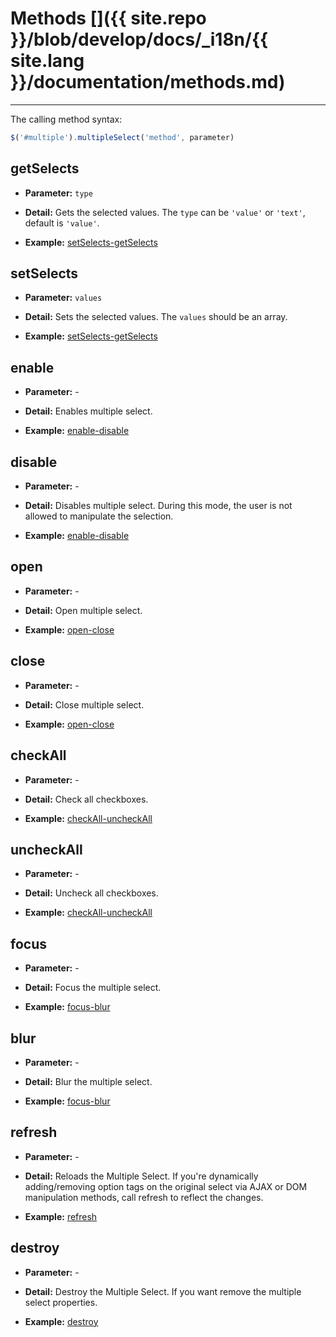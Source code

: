 # Methods []({{ site.repo }}/blob/develop/docs/_i18n/{{ site.lang }}/documentation/methods.md)

---

The calling method syntax:

```js
$('#multiple').multipleSelect('method', parameter)
```

## getSelects

- **Parameter:** `type`

- **Detail:** Gets the selected values. The `type` can be `'value'` or `'text'`, default is `'value'`.

- **Example:** [setSelects-getSelects](../examples/#setSelects-getSelects.html)

## setSelects

- **Parameter:**  `values`

- **Detail:** Sets the selected values. The `values` should be an array.

- **Example:** [setSelects-getSelects](../examples/#setSelects-getSelects.html)

## enable

- **Parameter:**  -

- **Detail:** Enables multiple select.

- **Example:** [enable-disable](../examples/#enable-disable.html)

## disable

- **Parameter:**  -

- **Detail:** Disables multiple select. During this mode, the user is not allowed to manipulate the selection.

- **Example:** [enable-disable](../examples/#enable-disable.html)

## open

- **Parameter:**  -

- **Detail:** Open multiple select.

- **Example:** [open-close](../examples/#open-close.html)

## close

- **Parameter:**  -

- **Detail:** Close multiple select.

- **Example:** [open-close](../examples/#open-close.html)

## checkAll

- **Parameter:**  -

- **Detail:** Check all checkboxes.

- **Example:** [checkAll-uncheckAll](../examples/#checkAll-uncheckAll.html)

## uncheckAll

- **Parameter:**  -

- **Detail:** Uncheck all checkboxes.

- **Example:** [checkAll-uncheckAll](../examples/#checkAll-uncheckAll.html)

## focus

- **Parameter:**  -

- **Detail:** Focus the multiple select.

- **Example:** [focus-blur](../examples/#focus-blur.html)

## blur

- **Parameter:**  -

- **Detail:** Blur the multiple select.

- **Example:** [focus-blur](../examples/#focus-blur.html)

## refresh

- **Parameter:**  -

- **Detail:** Reloads the Multiple Select. If you're dynamically adding/removing option tags on the original select via AJAX or DOM manipulation methods, call refresh to reflect the changes.

- **Example:** [refresh](../examples/#refresh.html)

## destroy

- **Parameter:**  -

- **Detail:** Destroy the Multiple Select. If you want remove the multiple select properties.

- **Example:** [destroy](../examples/#destroy.html)
